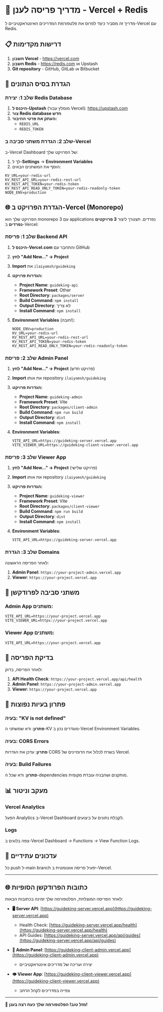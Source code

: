 # 🚀 מדריך פריסה לענן - Vercel + Redis

מדריך זה מסביר כיצד לפרוס את פלטפורמת המדריכים האינטראקטיביים ל-Vercel עם Redis.

## 📋 דרישות מקדימות

1. **חשבון Vercel** - https://vercel.com
2. **חשבון Redis** - https://redis.com או Upstash
3. **Git repository** - GitHub, GitLab או Bitbucket

## 🔧 הגדרת בסיס הנתונים

### שלב 1: יצירת Redis Database

1. **היכנס ל-Upstash** (מומלץ עבור Vercel): https://upstash.com
2. **צור Redis database חדש**
3. **העתק את פרטי החיבור:**
   - `REDIS_URL`
   - `REDIS_TOKEN`

### שלב 2: הגדרת משתני סביבה ב-Vercel

ב-Vercel Dashboard של הפרויקט שלך:

1. לך ל-**Settings** → **Environment Variables**
2. הוסף את המשתנים הבאים:

```
KV_URL=your-redis-url
KV_REST_API_URL=your-redis-rest-url
KV_REST_API_TOKEN=your-redis-token
KV_REST_API_READ_ONLY_TOKEN=your-redis-readonly-token
NODE_ENV=production
```

## 🌐 הגדרת הפרויקט ב-Vercel (Monorepo)

הפרויקט שלך הוא monorepo עם 3 applications נפרדים. תצטרך ליצור **3 פרויקטים נפרדים** ב-Vercel:

### שלב 1: פריסת Backend API

1. **היכנס ל-Vercel.com** והתחבר עם GitHub
2. **לחץ "Add New..." → Project**
3. **Import** את `ilaiyomsh/guideking`
4. **הגדרות פרויקט:**
   - **Project Name**: `guideking-api`
   - **Framework Preset**: Other
   - **Root Directory**: `packages/server`
   - **Build Command**: `npm install`
   - **Output Directory**: לא צריך
   - **Install Command**: `npm install`

5. **Environment Variables** (חובה!):
   ```
   NODE_ENV=production
   KV_URL=your-redis-url
   KV_REST_API_URL=your-redis-rest-url
   KV_REST_API_TOKEN=your-redis-token
   KV_REST_API_READ_ONLY_TOKEN=your-redis-readonly-token
   ```

### שלב 2: פריסת Admin Panel

1. **לחץ "Add New..." → Project** (פרויקט חדש)
2. **Import** את אותו repository `ilaiyomsh/guideking`
3. **הגדרות פרויקט:**
   - **Project Name**: `guideking-admin`
   - **Framework Preset**: Vite
   - **Root Directory**: `packages/client-admin`
   - **Build Command**: `npm run build`
   - **Output Directory**: `dist`
   - **Install Command**: `npm install`

4. **Environment Variables**:
   ```
   VITE_API_URL=https://guideking-server.vercel.app
   VITE_VIEWER_URL=https://guideking-client-viewer.vercel.app
   ```

### שלב 3: פריסת Viewer App

1. **לחץ "Add New..." → Project** (פרויקט שלישי)
2. **Import** את אותו repository `ilaiyomsh/guideking`
3. **הגדרות פרויקט:**
   - **Project Name**: `guideking-viewer`
   - **Framework Preset**: Vite
   - **Root Directory**: `packages/client-viewer`
   - **Build Command**: `npm run build`
   - **Output Directory**: `dist`
   - **Install Command**: `npm install`

4. **Environment Variables**:
   ```
   VITE_API_URL=https://guideking-server.vercel.app
   ```

### שלב 3: הגדרת Domains

לאחר הפריסה הראשונה:

1. **Admin Panel**: `https://your-project-admin.vercel.app`
2. **Viewer**: `https://your-project.vercel.app`

## 🔄 משתני סביבה לפרודקשן

### Admin App משתנים:
```
VITE_API_URL=https://your-project.vercel.app
VITE_VIEWER_URL=https://your-project.vercel.app
```

### Viewer App משתנים:
```
VITE_API_URL=https://your-project.vercel.app
```

## 🧪 בדיקת הפריסה

לאחר הפריסה, בדוק:

1. **API Health Check**: `https://your-project.vercel.app/api/health`
2. **Admin Panel**: `https://your-project-admin.vercel.app`
3. **Viewer**: `https://your-project.vercel.app`

## 🔧 פתרון בעיות נפוצות

### בעיה: "KV is not defined"
**פתרון**: ודא שמשתני ה-KV מוגדרים נכון ב-Vercel Environment Variables.

### בעיה: CORS Errors
**פתרון**: עדכן את הגדרות CORS בשרת לכלול את הדומיינים של Vercel.

### בעיה: Build Failures
**פתרון**: ודא שכל ה-dependencies מותקנים ושהבניה עובדת מקומית.

## 📊 מעקב וניטור

### Vercel Analytics
הפעל Analytics ב-Vercel Dashboard לקבלת נתונים על ביצועים.

### Logs
צפה בלוגים ב-Vercel Dashboard → Functions → View Function Logs.

## 🔄 עדכונים עתידיים

כל push ל-main branch יפעיל פריסה אוטומטית ב-Vercel.

---

## 🌐 כתובות הפרודקשן הסופיות

לאחר הפריסה המוצלחת, הפלטפורמה שלך זמינה בכתובות הבאות:

- **🖥️ Server API**: [https://guideking-server.vercel.app](https://guideking-server.vercel.app)
  - Health Check: [https://guideking-server.vercel.app/health](https://guideking-server.vercel.app/health)
  - API Guides: [https://guideking-server.vercel.app/api/guides](https://guideking-server.vercel.app/api/guides)

- **📝 Admin Panel**: [https://guideking-client-admin.vercel.app](https://guideking-client-admin.vercel.app)
  - יצירה ועריכה של מדריכים אינטראקטיביים

- **👁️ Viewer App**: [https://guideking-client-viewer.vercel.app](https://guideking-client-viewer.vercel.app)
  - צפייה במדריכים לקהל הרחב

---

**🎉 מזל טוב! הפלטפורמה שלך כעת רצה בענן!**
